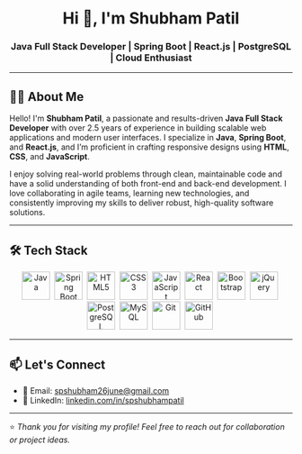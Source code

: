<h1 align="center">Hi 👋, I'm Shubham Patil</h1>
<h3 align="center">Java Full Stack Developer | Spring Boot | React.js | PostgreSQL | Cloud Enthusiast</h3>

---

## 🙋‍♂️ About Me

Hello! I'm **Shubham Patil**, a passionate and results-driven **Java Full Stack Developer** with over 2.5 years of experience in building scalable web applications and modern user interfaces. I specialize in **Java**, **Spring Boot**, and **React.js**, and I’m proficient in crafting responsive designs using **HTML**, **CSS**, and **JavaScript**.

I enjoy solving real-world problems through clean, maintainable code and have a solid understanding of both front-end and back-end development. I love collaborating in agile teams, learning new technologies, and consistently improving my skills to deliver robust, high-quality software solutions.

---

## 🛠️ Tech Stack

<p align="center">
  <img src="https://cdn.jsdelivr.net/gh/devicons/devicon/icons/java/java-original.svg" title="Java" alt="Java" width="50" height="50"/>&nbsp;
  <img src="https://cdn.jsdelivr.net/gh/devicons/devicon/icons/spring/spring-original.svg" title="Spring Boot" alt="Spring Boot" width="50" height="50"/>&nbsp;
  <img src="https://cdn.jsdelivr.net/gh/devicons/devicon/icons/html5/html5-original.svg" title="HTML5" alt="HTML5" width="50" height="50"/>&nbsp;
  <img src="https://cdn.jsdelivr.net/gh/devicons/devicon/icons/css3/css3-original.svg" title="CSS3" alt="CSS3" width="50" height="50"/>&nbsp;
  <img src="https://cdn.jsdelivr.net/gh/devicons/devicon/icons/javascript/javascript-original.svg" title="JavaScript" alt="JavaScript" width="50" height="50"/>&nbsp;
  <img src="https://cdn.jsdelivr.net/gh/devicons/devicon/icons/react/react-original.svg" title="React.js" alt="React" width="50" height="50"/>&nbsp;
  <img src="https://cdn.jsdelivr.net/gh/devicons/devicon/icons/bootstrap/bootstrap-original.svg" title="Bootstrap" alt="Bootstrap" width="50" height="50"/>&nbsp;
  <img src="https://cdn.jsdelivr.net/gh/devicons/devicon/icons/jquery/jquery-original.svg" title="jQuery" alt="jQuery" width="50" height="50"/>&nbsp;
  <img src="https://cdn.jsdelivr.net/gh/devicons/devicon/icons/postgresql/postgresql-original.svg" title="PostgreSQL" alt="PostgreSQL" width="50" height="50"/>&nbsp;
  <img src="https://cdn.jsdelivr.net/gh/devicons/devicon/icons/mysql/mysql-original.svg" title="MySQL" alt="MySQL" width="50" height="50"/>&nbsp;
<!--   <img src="https://cdn.jsdelivr.net/gh/devicons/devicon/icons/mongodb/mongodb-original.svg" title="MongoDB" alt="MongoDB" width="50" height="50"/>&nbsp; -->
  <img src="https://cdn.jsdelivr.net/gh/devicons/devicon/icons/git/git-original.svg" title="Git" alt="Git" width="50" height="50"/>&nbsp;
  <img src="https://cdn.jsdelivr.net/gh/devicons/devicon/icons/github/github-original.svg" title="GitHub" alt="GitHub" width="50" height="50"/>&nbsp;
<!--   <img src="https://cdn.jsdelivr.net/gh/devicons/devicon/icons/docker/docker-original.svg" title="Docker" alt="Docker" width="50" height="50"/>&nbsp;
  <img src="https://cdn.jsdelivr.net/gh/devicons/devicon/icons/kubernetes/kubernetes-plain.svg" title="Kubernetes" alt="Kubernetes" width="50" height="50"/>&nbsp;
  <img src="https://cdn.jsdelivr.net/gh/devicons/devicon/icons/jenkins/jenkins-original.svg" title="Jenkins" alt="Jenkins" width="50" height="50"/>&nbsp;
  <img src="https://cdn.jsdelivr.net/gh/devicons/devicon/icons/amazonwebservices/amazonwebservices-original.svg" title="AWS" alt="AWS" width="50" height="50"/>&nbsp; -->
</p>

---

## 📫 Let's Connect

- 📧 Email: [spshubham26june@gmail.com](mailto:spshubham26june@gmail.com)
- 💼 LinkedIn: [linkedin.com/in/spshubhampatil](https://www.linkedin.com/in/spshubhampatil/)

---

⭐️ *Thank you for visiting my profile! Feel free to reach out for collaboration or project ideas.*

